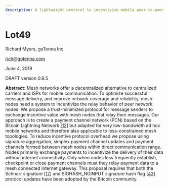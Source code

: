 ```yaml
---
description: A lightweight protocol to incentivize mobile peer-to-peer communication
---
```


# Lot49

Richard Myers, goTenna Inc.

[rich@gotenna.com](mailto:rich@gotenna.com)

June 4, 2019

DRAFT version 0.8.5

**Abstract:** Mesh networks offer a decentralized alternative to centralized carriers and ISPs for mobile communication. To optimize successful message delivery, and improve network coverage and reliability, mesh nodes need a system to incentivize the relay behavior of peer network nodes. We propose a trust-minimized protocol for message senders to exchange incentive value with mesh nodes that relay their messages. Our approach is to create a payment channel network \(PCN\) based on the Bitcoin Lightning Network [\[12\]]() but adapted for very low-bandwidth ad hoc mobile networks and therefore also applicable to less-constrained mesh topologies. To reduce incentive protocol overhead we propose using signature aggregation, simplex payment channel updates and payment channels formed between mesh nodes within direct communication range. Nodes primarily exchange payments to incentivize the delivery of their data without internet connectivity. Only when nodes less frequently establish, checkpoint or close payment channels must they relay payment data to a mesh connected internet gateway. This proposal requires that both the Schnorr signature [\[17\]]() and SIGHASH\_NOINPUT signature hash flag [\[43\]]() protocol updates have been adopted by the Bitcoin community.

